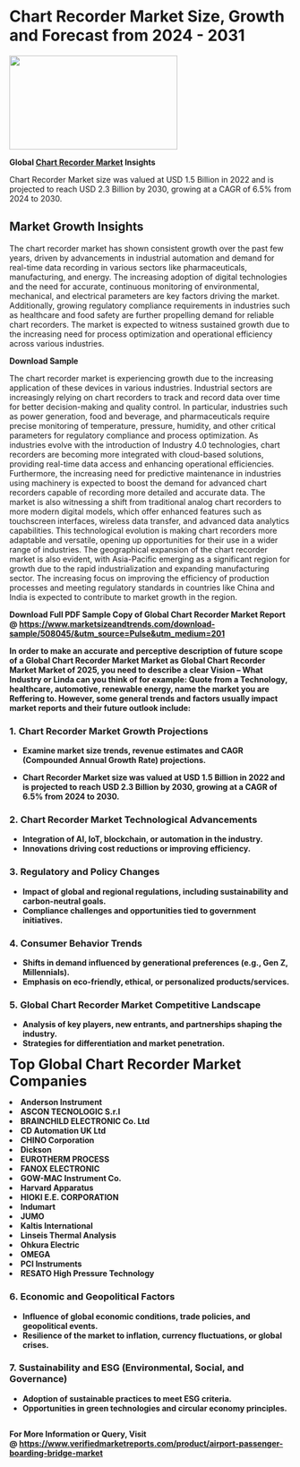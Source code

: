 <H1>Chart Recorder Market Size, Growth and Forecast from 2024 - 2031</H1><img class="aligncenter size-medium wp-image-584254" src="https://thirdeyenews.in/wp-content/uploads/2024/09/Global-Market-Research-300x168.jpeg" alt="" width="300" height="168" /><p><strong>Global&nbsp;<a href="https://www.marketsizeandtrends.com/download-sample/508045/&amp;utm_source=Pulse&amp;utm_medium=201">Chart Recorder Market</a> Insights</strong></p><p>Chart Recorder Market size was valued at USD 1.5 Billion in 2022 and is projected to reach USD 2.3 Billion by 2030, growing at a CAGR of 6.5% from 2024 to 2030.</p><p><h2>Market Growth Insights</h2> <p>The chart recorder market has shown consistent growth over the past few years, driven by advancements in industrial automation and demand for real-time data recording in various sectors like pharmaceuticals, manufacturing, and energy. The increasing adoption of digital technologies and the need for accurate, continuous monitoring of environmental, mechanical, and electrical parameters are key factors driving the market. Additionally, growing regulatory compliance requirements in industries such as healthcare and food safety are further propelling demand for reliable chart recorders. The market is expected to witness sustained growth due to the increasing need for process optimization and operational efficiency across various industries.</p> <p><strong>Download Sample</strong></p> <p>The chart recorder market is experiencing growth due to the increasing application of these devices in various industries. Industrial sectors are increasingly relying on chart recorders to track and record data over time for better decision-making and quality control. In particular, industries such as power generation, food and beverage, and pharmaceuticals require precise monitoring of temperature, pressure, humidity, and other critical parameters for regulatory compliance and process optimization. As industries evolve with the introduction of Industry 4.0 technologies, chart recorders are becoming more integrated with cloud-based solutions, providing real-time data access and enhancing operational efficiencies. Furthermore, the increasing need for predictive maintenance in industries using machinery is expected to boost the demand for advanced chart recorders capable of recording more detailed and accurate data. The market is also witnessing a shift from traditional analog chart recorders to more modern digital models, which offer enhanced features such as touchscreen interfaces, wireless data transfer, and advanced data analytics capabilities. This technological evolution is making chart recorders more adaptable and versatile, opening up opportunities for their use in a wider range of industries. The geographical expansion of the chart recorder market is also evident, with Asia-Pacific emerging as a significant region for growth due to the rapid industrialization and expanding manufacturing sector. The increasing focus on improving the efficiency of production processes and meeting regulatory standards in countries like China and India is expected to contribute to market growth in the region. <p><strong></p><p><span class=""><strong>Download Full PDF Sample Copy of Global Chart Recorder Market Report</strong> @ <a href="https://www.marketsizeandtrends.com/download-sample/508045/&amp;utm_source=Pulse&amp;utm_medium=201" target="_blank">https://www.marketsizeandtrends.com/download-sample/508045/&amp;utm_source=Pulse&amp;utm_medium=201</a></span></p><p>In order to make an accurate and perceptive description of future scope of a Global&nbsp;Chart Recorder Market Market as Global&nbsp;Chart Recorder Market Market of 2025, you need to describe a clear Vision &ndash; What Industry or Linda can you think of for example: Quote from a Technology, healthcare, automotive, renewable energy, name the market you are Reffering to. However, some general trends and factors usually impact market reports and their future outlook include:</p><h3>1.&nbsp;<strong>Chart Recorder Market Growth Projections</strong></h3><ul><li>Examine market size trends, revenue estimates and CAGR (Compounded Annual Growth Rate) projections.</li><li><p>Chart Recorder Market size was valued at USD 1.5 Billion in 2022 and is projected to reach USD 2.3 Billion by 2030, growing at a CAGR of 6.5% from 2024 to 2030.</p></li></ul><h3>2.&nbsp;<strong>Chart Recorder Market Technological Advancements</strong></h3><ul><li>Integration of AI, IoT, blockchain, or automation in the industry.</li><li>Innovations driving cost reductions or improving efficiency.</li></ul><h3>3.&nbsp;<strong>Regulatory and Policy Changes</strong></h3><ul><li>Impact of global and regional regulations, including sustainability and carbon-neutral goals.</li><li>Compliance challenges and opportunities tied to government initiatives.</li></ul><h3>4.&nbsp;<strong>Consumer Behavior Trends</strong></h3><ul><li>Shifts in demand influenced by generational preferences (e.g., Gen Z, Millennials).</li><li>Emphasis on eco-friendly, ethical, or personalized products/services.</li></ul><h3>5.&nbsp;<strong>Global Chart Recorder Market Competitive Landscape</strong></h3><ul><li>Analysis of key players, new entrants, and partnerships shaping the industry.</li><li>Strategies for differentiation and market penetration.</li></ul><p data-pm-slice="1 1 []"><span style="color: inherit; font-family: inherit; font-size: 25px;">Top Global Chart Recorder Market Companies</span></p><div class="" data-test-id=""><p><li>Anderson Instrument</li><li> ASCON TECNOLOGIC S.r.l</li><li> BRAINCHILD ELECTRONIC Co. Ltd</li><li> CD Automation UK Ltd</li><li> CHINO Corporation</li><li> Dickson</li><li> EUROTHERM PROCESS</li><li> FANOX ELECTRONIC</li><li> GOW-MAC Instrument Co.</li><li> Harvard Apparatus</li><li> HIOKI E.E. CORPORATION</li><li> Indumart</li><li> JUMO</li><li> Kaltis International</li><li> Linseis Thermal Analysis</li><li> Ohkura Electric</li><li> OMEGA</li><li> PCI Instruments</li><li> RESATO High Pressure Technology</li></p></div><h3>6.&nbsp;<strong>Economic and Geopolitical Factors</strong></h3><ul><li>Influence of global economic conditions, trade policies, and geopolitical events.</li><li>Resilience of the market to inflation, currency fluctuations, or global crises.</li></ul><h3>7.&nbsp;<strong>Sustainability and ESG (Environmental, Social, and Governance)</strong></h3><ul><li>Adoption of sustainable practices to meet ESG criteria.</li><li>Opportunities in green technologies and circular economy principles.</li></ul><h2><strong style="font-size: 14px;">For More Information or Query, Visit @&nbsp;</strong><a style="background-color: #ffffff; font-size: 14px;" href="https://www.marketsizeandtrends.com/report/chart-recorder-market/" target="_blank">https://www.verifiedmarketreports.com/product/airport-passenger-boarding-bridge-market</a></h2>
